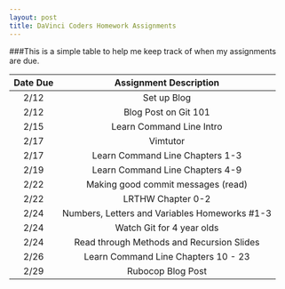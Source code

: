 ```yaml
---
layout: post
title: DaVinci Coders Homework Assignments
---
```


###This is a simple table to help me keep track of when my assignments are due.



| Date Due | Assignment Description |
|:------:|:--------------------:|
| 2/12 | Set up Blog |
| 2/12 | Blog Post on Git 101 |
| 2/15 | Learn Command Line Intro |
| 2/17 | Vimtutor |
| 2/17 | Learn Command Line Chapters 1-3 |
| 2/19 | Learn Command Line Chapters 4-9 |
| 2/22 | Making good commit messages (read) |
| 2/22 | LRTHW Chapter 0-2 |
| 2/24 | Numbers, Letters and Variables Homeworks #1-3 |
| 2/24 | Watch Git for 4 year olds |
| 2/24 | Read through Methods and Recursion Slides |
| 2/26 | Learn Command Line Chapters 10 - 23 |
| 2/29 | Rubocop Blog Post |
